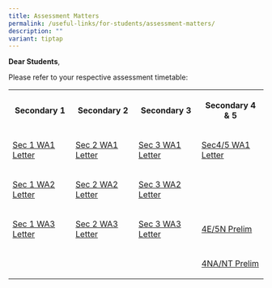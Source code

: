 ```yaml
---
title: Assessment Matters
permalink: /useful-links/for-students/assessment-matters/
description: ""
variant: tiptap
---
```

<p><strong>Dear Students</strong>,</p>
<p>Please refer to your respective assessment timetable:</p>
<table style="minWidth: 100px">
<colgroup>
<col>
<col>
<col>
<col>
</colgroup>
<tbody>
<tr>
<th rowspan="1" colspan="1">
<p>Secondary 1</p>
</th>
<th rowspan="1" colspan="1">
<p>Secondary 2</p>
</th>
<th rowspan="1" colspan="1">
<p>Secondary 3</p>
</th>
<th rowspan="1" colspan="1">
<p>Secondary 4 &amp; 5</p>
</th>
</tr>
<tr>
<td rowspan="1" colspan="1">
<p><a href="/files/Useful Links/For Students/2024_Sec_1_WA1_Schedule.pdf" rel="noopener noreferrer nofollow" target="_blank">Sec 1 WA1 Letter</a>
</p>
</td>
<td rowspan="1" colspan="1">
<p><a href="/files/Useful Links/For Students/2024_Sec_2_WA1_Letter_0262024.pdf" rel="noopener noreferrer nofollow" target="_blank">Sec 2 WA1 Letter</a>
</p>
</td>
<td rowspan="1" colspan="1">
<p><a href="/files/Useful Links/For Students/2024_Sec_3_WA1_Letter__003_.pdf" rel="noopener noreferrer nofollow" target="_blank">Sec 3 WA1 Letter</a>
</p>
</td>
<td rowspan="1" colspan="1">
<p><a href="/files/Useful Links/For Students/2024_Sec_4_WA1_Letter_0252024.pdf" rel="noopener noreferrer nofollow" target="_blank">Sec4/5 WA1 Letter</a>
</p>
</td>
</tr>
<tr>
<td rowspan="1" colspan="1">
<p><a href="/files/2024_Sec_1_WA2_Schedule.pdf" rel="noopener noreferrer nofollow" target="_blank">Sec 1 WA2 Letter</a>
</p>
</td>
<td rowspan="1" colspan="1">
<p><a href="/files/2024_Sec_2_WA_2.pdf" rel="noopener noreferrer nofollow" target="_blank">Sec 2 WA2 Letter</a>
</p>
</td>
<td rowspan="1" colspan="1">
<p><a href="/files/2024_Sec_3_WA2_Letter.pdf" rel="noopener noreferrer nofollow" target="_blank">Sec 3 WA2 Letter</a>
</p>
</td>
<td rowspan="1" colspan="1">
<p></p>
</td>
</tr>
<tr>
<td rowspan="1" colspan="1">
<p><a href="/files/2024_Sec_1_WA3_Letter.pdf" rel="noopener noreferrer nofollow" target="_blank">Sec 1 WA3 Letter</a>
</p>
</td>
<td rowspan="1" colspan="1">
<p><a href="/files/2024_Sec_2_WA3_Letter.pdf" rel="noopener noreferrer nofollow" target="_blank">Sec 2 WA3 Letter</a>
</p>
</td>
<td rowspan="1" colspan="1">
<p><a href="/files/2024_Sec_3_WA3_Letter.pdf" rel="noopener noreferrer nofollow" target="_blank">Sec 3 WA3 Letter</a>
</p>
</td>
<td rowspan="1" colspan="1">
<p><a href="/files/2024_Prelims_4E5N_Examination_Schedule__30_May.pdf" rel="noopener noreferrer nofollow" target="_blank">4E/5N Prelim</a>
</p>
</td>
</tr>
<tr>
<td rowspan="1" colspan="1">
<p></p>
</td>
<td rowspan="1" colspan="1">
<p></p>
</td>
<td rowspan="1" colspan="1">
<p></p>
</td>
<td rowspan="1" colspan="1">
<p><a href="/files/2024_4N_prelims.pdf" rel="noopener noreferrer nofollow" target="_blank">4NA/NT Prelim</a>
</p>
</td>
</tr>
</tbody>
</table>
<p></p>